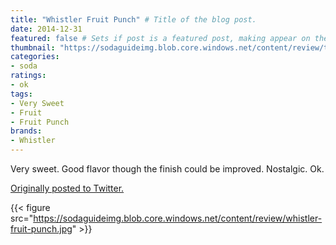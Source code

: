 ```yaml
---
title: "Whistler Fruit Punch" # Title of the blog post.
date: 2014-12-31
featured: false # Sets if post is a featured post, making appear on the home page side bar.
thumbnail: "https://sodaguideimg.blob.core.windows.net/content/review/thumbs/whistler-fruit-punch.jpg" # Sets thumbnail image appearing inside card on homepage.
categories:
- soda
ratings:
- ok
tags:
- Very Sweet
- Fruit
- Fruit Punch
brands:
- Whistler
---
```


Very sweet. Good flavor though the finish could be improved. Nostalgic. Ok.

[Originally posted to Twitter.](https://twitter.com/Cavorter/status/550477226148253700)

{{< figure src="https://sodaguideimg.blob.core.windows.net/content/review/whistler-fruit-punch.jpg" >}}